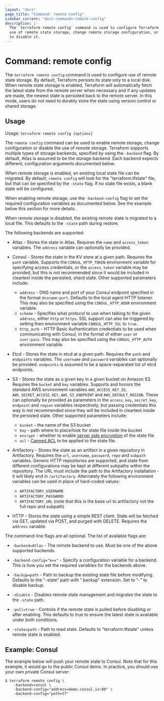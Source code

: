 ```yaml
---
layout: "docs"
page_title: "Command: remote config"
sidebar_current: "docs-commands-remote-config"
description: |-
  The `terraform remote config` command is used to configure Terraform to make
  use of remote state storage, change remote storage configuration, or
  to disable it.
---
```


# Command: remote config

The `terraform remote config` command is used to configure use of remote
state storage. By default, Terraform persists its state only to a local
disk. When remote state storage is enabled, Terraform will automatically
fetch the latest state from the remote server when necessary and if any
updates are made, the newest state is persisted back to the remote server.
In this mode, users do not need to durably store the state using version
control or shared storage.

## Usage

Usage: `terraform remote config [options]`

The `remote config` command can be used to enable remote storage, change
configuration or disable the use of remote storage. Terraform supports multiple types
of storage backends, specified by using the `-backend` flag. By default,
Atlas is assumed to be the storage backend. Each backend expects different,
configuration arguments documented below.

When remote storage is enabled, an existing local state file can be migrated.
By default, `remote config` will look for the "terraform.tfstate" file, but that
can be specified by the `-state` flag. If no state file exists, a blank
state will be configured.

When enabling remote storage, use the `-backend-config` flag to set
the required configuration variables as documented below. See the example
below this section for more details.

When remote storage is disabled, the existing remote state is migrated
to a local file. This defaults to the `-state` path during restore.

The following backends are supported:

* Atlas - Stores the state in Atlas. Requires the `name` and `access_token`
  variables. The `address` variable can optionally be provided.

* Consul - Stores the state in the KV store at a given path. Requires the
  `path` variable. Supports the `CONSUL_HTTP_TOKEN` environment variable
  for specifying access credentials, or the `access_token` variable may
  be provided, but this is not recommended since it would be included in
  cleartext inside the persisted, shard state. Other supported parameters
  include:
  * `address` - DNS name and port of your Consul endpoint specified in the
    format `dnsname:port`. Defaults to the local agent HTTP listener. This
    may also be specified using the `CONSUL_HTTP_ADDR` environment variable.
  * `scheme` - Specifies what protocol to use when talking to the given
    `address`, either `http` or `https`. SSL support can also be triggered
    by setting then environment variable `CONSUL_HTTP_SSL` to `true`.
  * `http_auth` - HTTP Basic Authentication credentials to be used when
    communicating with Consul, in the format of either `user` or `user:pass`.
    This may also be specified using the `CONSUL_HTTP_AUTH` environment
    variable.

* Etcd - Stores the state in etcd at a given path.
  Requires the `path` and `endpoints` variables. The `username` and `password`
  variables can optionally be provided. `endpoints` is assumed to be a
  space-separated list of etcd endpoints.

* S3 - Stores the state as a given key in a given bucket on Amazon S3.
  Requires the `bucket` and `key` variables. Supports and honors the standard
  AWS environment variables `AWS_ACCESS_KEY_ID`, `AWS_SECRET_ACCESS_KEY`,
  `AWS_S3_ENDPOINT` and `AWS_DEFAULT_REGION`. These can optionally be provided
  as parameters in the `access_key`, `secret_key`, `endpoint` and `region`
  variables respectively, but passing credentials this way is not recommended
  since they will be included in cleartext inside the persisted state.
  Other supported parameters include:
  * `bucket` - the name of the S3 bucket
  * `key` - path where to place/look for state file inside the bucket
  * `encrypt` - whether to enable [server side encryption](https://docs.aws.amazon.com/AmazonS3/latest/dev/UsingServerSideEncryption.html)
    of the state file
  * `acl` - [Canned ACL](https://docs.aws.amazon.com/AmazonS3/latest/dev/acl-overview.html#canned-acl)
    to be applied to the state file.

* Artifactory - Stores the state as an artifact in a given repository in
  Artifactory. Requires the `url`, `username`, `password`, `repo` and `subpath`
  variables. Generic HTTP repositories are supported, and state from different
  configurations may be kept at different subpaths within the repository. The URL
  must include the path to the Artifactory installation - it will likely end in
  `/artifactory`. Alternately the following environment variables can be used in
  place of hard-coded values:
  * `ARTIFACTORY_USERNAME`
  * `ARTIFACTORY_PASSWORD`
  * `ARTIFACTORY_URL` (note that this is the base url to artifactory not the full repo and subpath)


* HTTP - Stores the state using a simple REST client. State will be fetched
  via GET, updated via POST, and purged with DELETE. Requires the `address` variable.

The command-line flags are all optional. The list of available flags are:

* `-backend=Atlas` - The remote backend to use. Must be one of the above
  supported backends.

* `-backend-config="k=v"` - Specify a configuration variable for a backend.
  This is how you set the required variables for the backends above.

* `-backup=path` - Path to backup the existing state file before
  modifying. Defaults to the "-state" path with ".backup" extension.
  Set to "-" to disable backup.

* `-disable` - Disables remote state management and migrates the state
  to the `-state` path.

* `-pull=true` - Controls if the remote state is pulled before disabling
  or after enabling. This defaults to true to ensure the latest state
  is available under both conditions.

* `-state=path` - Path to read state. Defaults to "terraform.tfstate"
  unless remote state is enabled.

## Example: Consul

The example below will push your remote state to Consul. Note that for
this example, it would go to the public Consul demo. In practice, you
should use your own private Consul server:

```
$ terraform remote config \
    -backend=consul \
    -backend-config="address=demo.consul.io:80" \
    -backend-config="path=tf"
```
